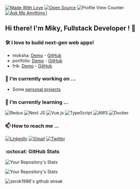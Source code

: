 [![Made With Love](https://img.shields.io/badge/Made%20With-Love-orange.svg)](https://github.com/chetanraj/awesome-github-badges) [![Open Source](https://badges.frapsoft.com/os/v1/open-source.svg?v=103)](https://opensource.org/) ![Profile View Counter](https://komarev.com/ghpvc/?username=zerok1986) [![Ask Me Anything !](https://img.shields.io/badge/Ask%20me-anything-1abc9c.svg)](https://mikydev.netlify.app/#contact)


## Hi there! I'm Miky, Fullstack Developer ! 👋
### 🛠️ I love to build next-gen web apps!
- moksha: [Demo](https://moksha-app.herokuapp.com/) - [GitHub](https://github.com/zerok1986/zen-project)
- portfolio: [Demo](https://mikydev.netlify.app/) - [GitHub](https://github.com/zerok1986/my-portfolio)
- frik: [Demo](https://frik-app.herokuapp.com/) - [GitHub](https://github.com/zerok1986/Frik-Project)

### 🔭 I’m currently working on ... 
- Some [personal projects](https://github.com/zerok1986?tab=repositories)


### 🌱 I’m currently learning ...
![Redux](https://img.shields.io/badge/redux-%23593d88.svg?style=for-the-badge&logo=redux&logoColor=white)
![Next JS](https://img.shields.io/badge/Next-black?style=for-the-badge&logo=next.js&logoColor=white)
![Vue.js](https://img.shields.io/badge/vuejs-%2335495e.svg?style=for-the-badge&logo=vuedotjs&logoColor=%234FC08D)
![TypeScript](https://img.shields.io/badge/typescript-%23007ACC.svg?style=for-the-badge&logo=typescript&logoColor=white)
![AWS](https://img.shields.io/badge/AWS-%23FF9900.svg?style=for-the-badge&logo=amazon-aws&logoColor=white)
![Docker](https://img.shields.io/badge/docker-%230db7ed.svg?style=for-the-badge&logo=docker&logoColor=white)


### 📫 How to reach me ... 
[![LinkedIn](https://img.shields.io/badge/LinkedIn-0077B5?style=for-the-badge&logo=linkedin&logoColor=white)](https://www.linkedin.com/in/miguelangelabad)
[![Gmail](https://img.shields.io/badge/Gmail-D14836?style=for-the-badge&logo=gmail&logoColor=white)](mailto:miguel.abad86@gmail.com)
[![Twitter](https://img.shields.io/badge/zerok1986-%231DA1F2.svg?style=for-the-badge&logo=Twitter&logoColor=white)](https://twitter.com/zeroktw)


### :octocat: GitHub Stats
![Your Repository's Stats](https://github-readme-stats.vercel.app/api?username=zerok1986&show_icons=true&&theme=blue-green)

![Your Repository's Stats](https://github-readme-stats.vercel.app/api/top-langs/?username=zerok1986&theme=blue-green)

![zerok1986's github streak](https://github-readme-streak-stats.herokuapp.com/?user=zerok1986&theme=blue-green)

